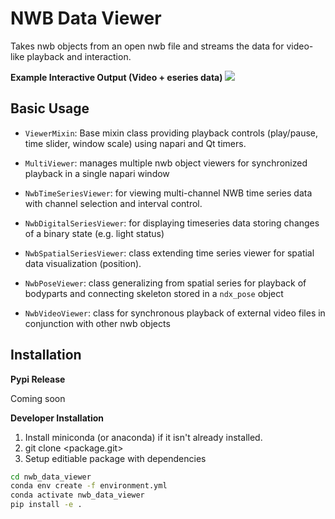 # NWB Data Viewer

Takes nwb objects from an open nwb file and streams the data for video-like playback
and interaction.

**Example Interactive Output (Video + eseries data)**
![](./example.gif)

## Basic Usage

- `ViewerMixin`: Base mixin class providing playback controls (play/pause, time slider, window scale) using napari and Qt timers.
- `MultiViewer`: manages multiple nwb object viewers for synchronized playback in a single napari window

- `NwbTimeSeriesViewer`:  for viewing multi-channel NWB time series data with channel selection and interval control.
- `NwbDigitalSeriesViewer`: for displaying timeseries data storing changes of a binary state (e.g. light status)
- `NwbSpatialSeriesViewer`: class extending time series viewer for spatial data visualization (position).
- `NwbPoseViewer`: class generalizing from spatial series for playback of bodyparts and connecting skeleton stored in a `ndx_pose` object
- `NwbVideoViewer`: class for synchronous playback of external video files in conjunction with other nwb objects

## Installation

**Pypi Release**

Coming soon

**Developer Installation**

1. Install miniconda (or anaconda) if it isn't already installed.
2. git clone <package.git>
3. Setup editiable package with dependencies

```bash
cd nwb_data_viewer
conda env create -f environment.yml
conda activate nwb_data_viewer
pip install -e .
```
